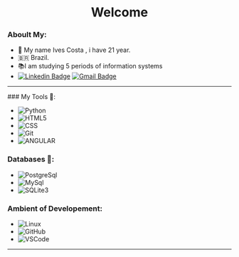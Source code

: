 <h1 align="center"> 
	Welcome
</h1>

### Aboult My: 
- 👋 My name Ives Costa , i have 21 year.
- 🇧🇷  Brazil.
- 📚I am studying 5 periods of information systems 
- [![Linkedin Badge](https://img.shields.io/badge/-LinkedIn-blue?style=flat-square&logo=Linkedin&logoColor=white&link=https://www.linkedin.com/in/ives-costa-082274183/)](https://www.linkedin.com/in/ives-costa-082274183/)
 [![Gmail Badge](https://img.shields.io/badge/ivescosta@cerberussistem.com.br-00000?style=flat-square&logo=Hotmail&logoColor=white&link=mailto:ivescosta@cerberussistem.com.br)](mailto:ivescosta@cerberussistem.com.br)

<hr>
### My Tools 🔧:

- ![Python](https://img.shields.io/badge/-Python-3776AB?&logo=Python&logoColor=FFFFFF) 
- ![HTML5](https://img.shields.io/badge/-HTML5-E34F26?&logo=HTML5&logoColor=FFFFFF) 
- ![CSS](https://img.shields.io/badge/-CSS-0000ff?&logo=Css&logoColor=000000) 
- ![Git](https://img.shields.io/badge/-Git-F05032?&logo=git&logoColor=FFFFFF) 
- ![ANGULAR](https://img.shields.io/badge/-Angular2-ff0066?&logo=Angular&logoColor=FFFFFF) 

</hr>

### Databases 💽:
- ![PostgreSql](https://img.shields.io/badge/-PostgreSql-336791?&logo=postgresql&logoColor=FFFFFF) 
- ![MySql](https://img.shields.io/badge/-MySql-003B57?&logo=MySQL&logoColor=FFFFFF) 
- ![SQLite3](https://img.shields.io/badge/-SQLite-4479A1?&logo=sqlite&logoColor=FFFFFF)

### Ambient of Developement:
- ![Linux](https://img.shields.io/badge/-Linux-FCC624?&logo=Linux&logoColor=FFFFFF) 
- ![GitHub](https://img.shields.io/badge/-GitHub-181717?&logo=GitHub&logoColor=FFFFFF)
- ![VSCode](https://img.shields.io/badge/-VSCode-007ACC?&logo=Visual%20Studio%20Code&logoColor=FFFFFF) 


<hr>


 


